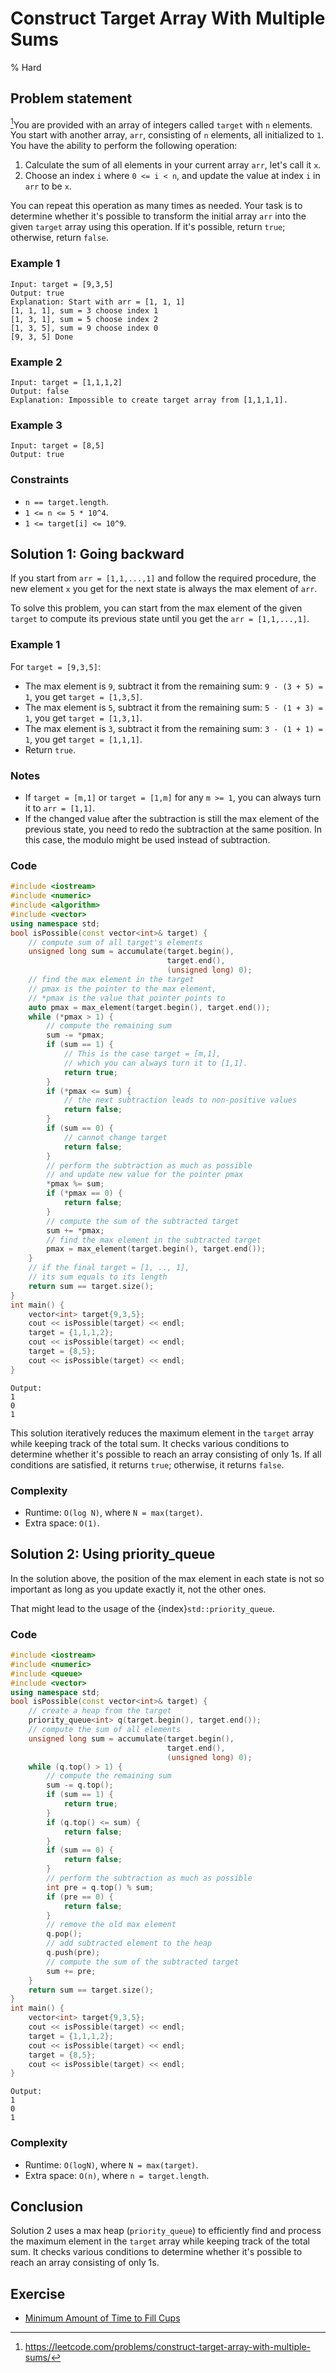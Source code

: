 # Construct Target Array With Multiple Sums
% Hard
## Problem statement
 
[^url]You are provided with an array of integers called `target` with `n` elements. You start with another array, `arr`, consisting of `n` elements, all initialized to `1`. You have the ability to perform the following operation:

1. Calculate the sum of all elements in your current array `arr`, let's call it `x`.
2. Choose an index `i` where `0 <= i < n`, and update the value at index `i` in `arr` to be `x`.

You can repeat this operation as many times as needed. Your task is to determine whether it's possible to transform the initial array `arr` into the given `target` array using this operation. If it's possible, return `true`; otherwise, return `false`.

[^url]: https://leetcode.com/problems/construct-target-array-with-multiple-sums/
### Example 1
```text
Input: target = [9,3,5]
Output: true
Explanation: Start with arr = [1, 1, 1] 
[1, 1, 1], sum = 3 choose index 1
[1, 3, 1], sum = 5 choose index 2
[1, 3, 5], sum = 9 choose index 0
[9, 3, 5] Done
```

### Example 2
```text
Input: target = [1,1,1,2]
Output: false
Explanation: Impossible to create target array from [1,1,1,1].
```

### Example 3
```text
Input: target = [8,5]
Output: true
``` 

### Constraints

* `n == target.length`.
* `1 <= n <= 5 * 10^4`.
* `1 <= target[i] <= 10^9`.

## Solution 1: Going backward

If you start from `arr = [1,1,...,1]` and follow the required procedure, the new element `x` you get for the next state is always the max element of `arr`. 

To solve this problem, you can start from the max element of the given `target` to compute its previous state until you get the `arr = [1,1,...,1]`.

### Example 1
For `target = [9,3,5]`:

* The max element is `9`, subtract it from the remaining sum: `9 - (3 + 5) = 1`, you get `target = [1,3,5]`.
* The max element is `5`, subtract it from the remaining sum: `5 - (1 + 3) = 1`, you get `target = [1,3,1]`.
* The max element is `3`, subtract it from the remaining sum: `3 - (1 + 1) = 1`, you get `target = [1,1,1]`.
* Return `true`.

### Notes
* If `target = [m,1]` or `target = [1,m]` for any `m >= 1`, you can always turn it to `arr = [1,1]`.
* If the changed value after the subtraction is still the max element of the previous state, you need to redo the subtraction at the same position. In this case, the modulo might be used instead of subtraction.

### Code
```cpp
#include <iostream>
#include <numeric>
#include <algorithm>
#include <vector>
using namespace std;
bool isPossible(const vector<int>& target) {
    // compute sum of all target's elements
    unsigned long sum = accumulate(target.begin(), 
                                   target.end(), 
                                   (unsigned long) 0);
    // find the max element in the target
    // pmax is the pointer to the max element,
    // *pmax is the value that pointer points to
    auto pmax = max_element(target.begin(), target.end());
    while (*pmax > 1) {
        // compute the remaining sum
        sum -= *pmax;
        if (sum == 1) {
            // This is the case target = [m,1], 
            // which you can always turn it to [1,1].
            return true;
        }        
        if (*pmax <= sum) {
            // the next subtraction leads to non-positive values
            return false;
        }
        if (sum == 0) {
            // cannot change target
            return false;
        }
        // perform the subtraction as much as possible
        // and update new value for the pointer pmax
        *pmax %= sum;
        if (*pmax == 0) {
            return false;
        }
        // compute the sum of the subtracted target
        sum += *pmax;
        // find the max element in the subtracted target
        pmax = max_element(target.begin(), target.end());
    }
    // if the final target = [1, .., 1],
    // its sum equals to its length
    return sum == target.size();
}
int main() {
    vector<int> target{9,3,5};
    cout << isPossible(target) << endl;
    target = {1,1,1,2};
    cout << isPossible(target) << endl;
    target = {8,5};
    cout << isPossible(target) << endl;
}
```
```text
Output:
1
0
1
```

This solution iteratively reduces the maximum element in the `target` array while keeping track of the total sum. It checks various conditions to determine whether it's possible to reach an array consisting of only 1s. If all conditions are satisfied, it returns `true`; otherwise, it returns `false`.

### Complexity
* Runtime: `O(log N)`, where `N = max(target)`.
* Extra space: `O(1)`.

## Solution 2: Using priority_queue

In the solution above, the position of the max element in each state is not so important as long as you update exactly it, not the other ones.

That might lead to the usage of the {index}`std::priority_queue`.

### Code
```cpp
#include <iostream>
#include <numeric>
#include <queue>
#include <vector>
using namespace std;
bool isPossible(const vector<int>& target) {
    // create a heap from the target
    priority_queue<int> q(target.begin(), target.end());
    // compute the sum of all elements
    unsigned long sum = accumulate(target.begin(), 
                                   target.end(), 
                                   (unsigned long) 0);
    while (q.top() > 1) {
        // compute the remaining sum
        sum -= q.top();
        if (sum == 1) {
            return true;
        }
        if (q.top() <= sum) {
            return false;
        }
        if (sum == 0) {
            return false;
        }
        // perform the subtraction as much as possible
        int pre = q.top() % sum;
        if (pre == 0) {
            return false;
        }
        // remove the old max element
        q.pop();
        // add subtracted element to the heap
        q.push(pre);
        // compute the sum of the subtracted target
        sum += pre;
    }
    return sum == target.size();
}
int main() {
    vector<int> target{9,3,5};
    cout << isPossible(target) << endl;
    target = {1,1,1,2};
    cout << isPossible(target) << endl;
    target = {8,5};
    cout << isPossible(target) << endl;
}
```
```text
Output:
1
0
1
```

### Complexity

* Runtime: `O(logN)`, where `N = max(target)`.
* Extra space: `O(n)`, where `n = target.length`.

## Conclusion

Solution 2 uses a max heap (`priority_queue`) to efficiently find and process the maximum element in the `target` array while keeping track of the total sum. It checks various conditions to determine whether it's possible to reach an array consisting of only 1s. 

## Exercise
- [Minimum Amount of Time to Fill Cups](https://leetcode.com/problems/minimum-amount-of-time-to-fill-cups/)
